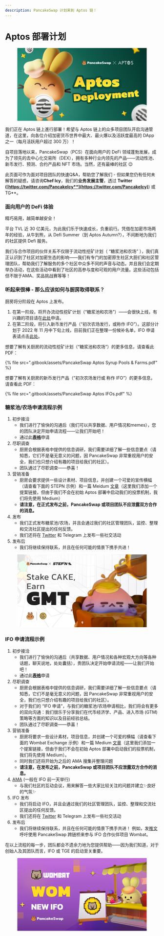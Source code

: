 ```yaml
---
description: PancakeSwap 计划来到 Aptos 链！
---
```


# Aptos 部署计划

<figure><img src=".gitbook/assets/Aptos.png" alt=""><figcaption></figcaption></figure>

我们正在 Aptos 链上進行部署！希望与 Aptos 链上的众多项目团队开启沟通管道，在这里，向各位介绍加密货币世界中最大、最火爆以及活跃度最高的 DApp 之一（每月活跃用户超过 300 万）！

自项目落地以来，PancakeSwap（PCS）在面向用户的 DeFi 领域蓬勃发展，成为了领先的去中心化交易所（DEX），拥有多种行业内领先的产品——流动性池、新币发行、预测、合约产品和 NFT 市场。当然，还有最棒的社区 😉

此页面可作为面对项目团队的快速Q\&A，帮助您了解我们 - 但如果您仍有任何未解答的疑惑，请咨询**Chef Icy**，我们的**业务发展主管**，透过 **Twitter (**[**https://twitter.com/PancakeIcy**](https://twitter.com/PancakeIcy)**) 或 TG**。

### 面向用户的 DeFi 体验

精巧易用，越简单越安全！

平台 TVL 近 30 亿美元，为此我们乐于快速成长，负重前行。凭借在加密市场两年的经验，从牛到熊，从 Defi Summer（到 Aptos Autumn?），不间断地为我们的社区提供 Defi 服务。

我们与合作项目的伙伴关系不仅限于流动性挖矿计划（ “糖浆池和农场” ），我们真正认识到了社区对加密生态的影响——我们有专门的加密原生社区大厨们和社区管理团队，帮助我们了解服务的多个社区中众多不同的声音与动态。并且我们会定期举办活动，在这些活动中看到了社区的高参与度和可观的用户流量。这些活动包括但不限于AMA、奖品挑战赛等等！

### 听起来很棒 - 那么应该如何与厨房取得联系？&#x20;

厨房将分阶段在 Aptos 上发布。

1. 在第一阶段，将开办流动性挖矿计划（“糖浆池和农场”）——会很快上线，有兴趣的项目请在[此处](https://docs.google.com/forms/d/e/1FAIpQLSceljMty-AKliByIMX6d1Kqtn88hMnzXnp\_DRBEQ7XptwiOGw/viewform)申请。&#x20;
2. 在第二阶段，将引入新币发行产品（“初次农场发行，或称作 IFO”）。这部分计划于 2022 年 11 月中下旬上线，目前我们正在整理一份候补名单，IFO 申请表请点击[此处](https://docs.google.com/forms/d/e/1FAIpQLSf9gWv9L8U0PGYgl-ymeX1qgXncBSlJ1HV5gB6ZeW7e4ekV\_w/viewform)。

想要了解有关厨房的流动性挖矿计划（“糖浆池和农场”）的更多信息，请查看此 PDF：

{% file src=".gitbook/assets/PancakeSwap Aptos Syrup Pools & Farms.pdf" %}

想要了解有关厨房的新币发行产品（“初次农场发行或 称作 IFO”）的更多信息，请查看此 PDF：

{% file src=".gitbook/assets/PancakeSwap Aptos IFOs.pdf" %}

### 糖浆池/农场申请流程示例&#x20;

1. 初步接洽
   * 我们进行了愉快的沟通后（我们可以共享数据、用户情况和memes），您的团队决定开始申请流程——让我们开始吧！&#x20;
   * 通过此[**表格**](https://docs.google.com/forms/d/e/1FAIpQLSceljMty-AKliByIMX6d1Kqtn88hMnzXnp\_DRBEQ7XptwiOGw/viewform)申请
2. 尽职调查
   * 厨房会根据表格中提供的信息调研，我们需要详细了解一些信息要点（请知悉，它们不是毫无意义的问题，因 PancakeSwap 非常重视用户的安全，我们也只想介绍有趣的项目给我们的社区）。
   * 团队通过了尽职调查——恭喜！
3. 营销准备
   * 厨房会要求提供一些设计素材、项目信息，并创建一个可爱的宣传横幅（请查看下面的 STEPN 示例）和一篇 Meidum [文章](https://pancakeswap.finance/voting/proposal/QmTPyGYpg7Y4dEc9jLB9kwBrLe5kmnDSLfmk3GcFqPpdqs)（这里我们添加一个提案链接，但由于我们不会在初始 Aptos 部署中启动我们的投票机制，我们将先使用 Medium）&#x20;
   * **请注意，在正式发布之前，PancakeSwap 或项目团队不应泄露双方合作的消息。**
4. 发布
   * 我们正式发布糖浆池/农场，并且会通过我们的社区管理团队，监控、整理和交流社区提出的任何反馈。
   * 我们还将在 [Twitter](https://twitter.com/pancakeswap/status/1501537445401481217) 和 Telegram 上发布一些社交活动
5. 发布后&#x20;
   * 我们将继续保持联系，并且在任何可能的情景下携手共进！

<figure><img src=".gitbook/assets/image1.png" alt=""><figcaption></figcaption></figure>

### IFO 申请流程示例

1. 初步接洽
   * 我们进行了愉快的沟通后（共享数据、用户情况和各种宏观大方向等各种话题，聊天说地，处处囊括），贵团队决定开始申请流程——让我们开始吧！&#x20;
   * 通过此[**表格**](https://docs.google.com/forms/d/e/1FAIpQLSf9gWv9L8U0PGYgl-ymeX1qgXncBSlJ1HV5gB6ZeW7e4ekV\_w/viewform)申请
2. 尽职调查
   * 厨房会根据表格中提供的信息调研，我们需要详细了解一些信息要点（请知悉，它们不是毫无意义的问题，因 PancakeSwap 非常重视用户的安全，我们也只想介绍有趣的项目给我们的社区）。
   * 对于我们的 “IFO 申请”，与我们的糖浆池/农场申请相比，我们将会有更多的双向沟通：我们很乐于分享我们在代币经济学、产品、进入市场 (GTM) 策略等方面的知识以及目前经验总结。
   * 团队通过了尽职调查——恭喜！
3. 营销准备
   * 厨房将要求一些设计素材，项目信息，并创建一个可爱的横幅（请查看下面的 Wombat Exchange 示例）和一篇 Medium [文章](https://pancakeswap.finance/voting/proposal/bafkreieqv7mbzmumyftstt6l32x6okfzq4syrea7k5zbqgohhcekcvbduu?chainId=56)（这里我们添加一个提案链接，但由于我们不会在初始 Aptos 部署中启动我们的投票机制，我们将先使用 Medium）。&#x20;
   * 同时我们还将开始为之后的 AMA 搜集并整理问题&#x20;
   * **请注意，在发布之前，PancakeSwap 或项目团队不应泄露双方合作的消息。**
4. [AMA](https://twitter.com/PancakeSwap/status/1562648945721212929) (一般在 IFO 前一天举行)
   * 与我们社区的互动会议，用来解答一些大家比较关注的问题并建立✨良好的气氛✨
5. IFO 发布
   * 我们将启动 IFO，并且会通过我们的社区管理团队，监控、整理和交流社区提出的任何反馈。
   * 我们还将在 [Twitter](https://twitter.com/pancakeswap/status/1564616363871678484) 和 Telegram 上发布一些社交活动
6. 发布后
   * 我们将继续保持联系，并且在任何可能的情景下携手共进！ 例如，发[推文](https://twitter.com/PancakeSwap/status/1566694245213556737)呼吁使用 PancakeSwap 跨链桥来参与 IFO 合作伙伴项目 Wombat。

在以上流程的每一步，团队都会不遗余力地为您提供帮助——因为我们知道，对于创始人及其团队而言，IFO 或 TGE 的启动至关重要。

<figure><img src=".gitbook/assets/image2.png" alt=""><figcaption></figcaption></figure>
